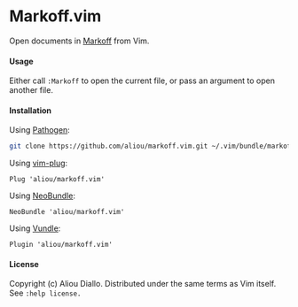 # Markoff.vim
Open documents in [Markoff](https://robots.thoughtbot.com/markoff-free-markdown-previewer) from Vim.

#### Usage

Either call `:Markoff` to open the current file, or pass an argument to open another file.

#### Installation

Using [Pathogen](https://github.com/tpope/vim-pathogen):
 ```bash
git clone https://github.com/aliou/markoff.vim.git ~/.vim/bundle/markoff.vim
```

Using [vim-plug](https://github.com/junegunn/vim-plug):
```vim
Plug 'aliou/markoff.vim'
```

Using [NeoBundle](https://github.com/Shougo/neobundle.vim):
```vim
NeoBundle 'aliou/markoff.vim'
```

Using [Vundle](https://github.com/gmarik/vundle):
```vim
Plugin 'aliou/markoff.vim'
```

#### License
Copyright (c) Aliou Diallo. Distributed under the same terms as Vim itself. See `:help license.`
